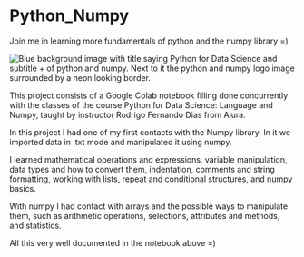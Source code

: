 # Python_Numpy
Join me in learning more fundamentals of python and the numpy library =)

![Blue background image with title saying Python for Data Science and subtitle + of python and numpy. Next to it the python and numpy logo image surrounded by a neon looking border.](https://user-images.githubusercontent.com/102270053/179420343-e938847c-c781-42f2-ad49-ba8e075c5f32.png)

This project consists of a Google Colab notebook filling done concurrently with the classes of the course Python for Data Science: Language and Numpy, taught by instructor Rodrigo Fernando Dias from Alura.

In this project I had one of my first contacts with the Numpy library. In it we imported data in .txt mode and manipulated it using numpy.

I learned mathematical operations and expressions, variable manipulation, data types and how to convert them, indentation, comments and string formatting, working with lists, repeat and conditional structures, and numpy basics.

With numpy I had contact with arrays and the possible ways to manipulate them, such as arithmetic operations, selections, attributes and methods, and statistics.

All this very well documented in the notebook above =)
